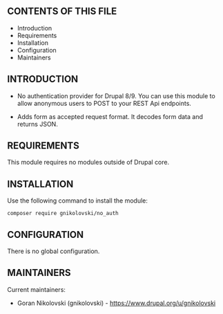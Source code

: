 CONTENTS OF THIS FILE
---------------------

 * Introduction
 * Requirements
 * Installation
 * Configuration
 * Maintainers


INTRODUCTION
------------

- No authentication provider for Drupal 8/9. You can use this module to allow
anonymous users to POST to your REST Api endpoints.

- Adds form as accepted request format. It decodes form data and returns JSON.


REQUIREMENTS
------------

This module requires no modules outside of Drupal core.


INSTALLATION
------------

Use the following command to install the module:

```
composer require gnikolovski/no_auth
```


CONFIGURATION
-------------

There is no global configuration.


MAINTAINERS
-----------

Current maintainers:
 * Goran Nikolovski (gnikolovski) - https://www.drupal.org/u/gnikolovski
